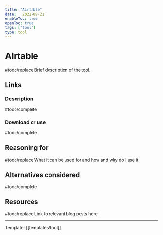 ```yaml
---
title: "Airtable"
date:   2022-09-21
enableToc: true
openToc: true
tags: ["tool"]
type: tool
---
```

# Airtable
#todo/replace  Brief description of the tool.

## Links
### Description
#todo/complete
### Download or use
#todo/complete
## Reasoning for
#todo/replace What it can be used for and how and why do I use it
## Alternatives considered
#todo/complete
## Resources
#todo/replace Link to relevant blog posts here.

---
Template: [[templates/tool]]